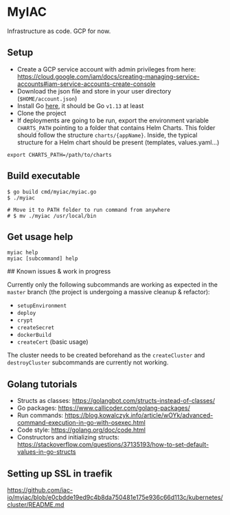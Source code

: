 # MyIAC

Infrastructure as code. GCP for now.

## Setup

* Create a GCP service account with admin privileges from here: https://cloud.google.com/iam/docs/creating-managing-service-accounts#iam-service-accounts-create-console
* Download the json file and store in your user directory (`$HOME/account.json`)
* Install Go [here](https://golang.org/dl/), it should be Go `v1.13` at least
* Clone the project
* If deployments are going to be run, export the environment variable `CHARTS_PATH` pointing to a folder that contains Helm Charts. This folder should follow the structure `charts/{appName}`. Inside, the typical structure for a Helm chart should be present (templates, values.yaml...)
```
export CHARTS_PATH=/path/to/charts
```

## Build executable

```
$ go build cmd/myiac/myiac.go
$ ./myiac

# Move it to PATH folder to run command from anywhere
# $ mv ./myiac /usr/local/bin
```

## Get usage help

```
myiac help
myiac [subcommand] help
```

## Known issues & work in progress

Currently only the following subcommands are working as expected in the `master` branch (the project is undergoing a massive cleanup & refactor):

- `setupEnvironment`
- `deploy`
- `crypt`
- `createSecret`
- `dockerBuild`
- `createCert` (basic usage)

The cluster needs to be created beforehand as the `createCluster` and `destroyCluster` subcommands are currently not working.

## Golang tutorials

* Structs as classes: https://golangbot.com/structs-instead-of-classes/
* Go packages: https://www.callicoder.com/golang-packages/
* Run commands: https://blog.kowalczyk.info/article/wOYk/advanced-command-execution-in-go-with-osexec.html
* Code style: https://golang.org/doc/code.html
* Constructors and initializing structs: https://stackoverflow.com/questions/37135193/how-to-set-default-values-in-go-structs

## Setting up SSL in traefik

https://github.com/iac-io/myiac/blob/e0cbdde19ed9c4b8da750481e175e936c66d113c/kubernetes/cluster/README.md

